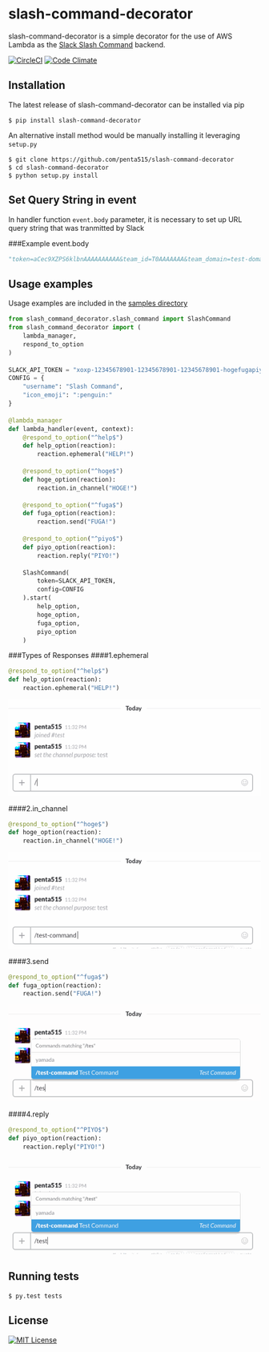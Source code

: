 # slash-command-decorator
slash-command-decorator is a simple decorator for the use of AWS Lambda as the [Slack Slash Command](https://api.slack.com/slash-commands) backend.

[![CircleCI](https://circleci.com/gh/penta515/slash-command-decorator.svg?style=svg)](https://circleci.com/gh/penta515/slash-command-decorator) [![Code Climate](https://codeclimate.com/github/penta515/slash-command-decorator/badges/gpa.svg)](https://codeclimate.com/github/penta515/slash-command-decorator)

## Installation
The latest release of slash-command-decorator can be installed via pip

```
$ pip install slash-command-decorator
```

An alternative install method would be manually installing it leveraging `setup.py`

```
$ git clone https://github.com/penta515/slash-command-decorator
$ cd slash-command-decorator
$ python setup.py install
```

## Set Query String in event

In handler function `event.body` parameter, it is necessary to set up URL query string that was tranmitted by Slack 


###Example event.body

```python
"token=aCec9XZPS6klbnAAAAAAAAAA&team_id=T0AAAAAAA&team_domain=test-domain&channel_id=C0AAAAAAA&channel_name=general&user_id=U0AAAAAAA&user_name=hoge&command=%2Fcommand&text=hoge&response_url=https%3A%2F%2Fhooks.slack.com%2Fcommands%2FT0JQU92NA%2F1234567890%2Faaaaaaaaaaaaaaaaaaa"
```

## Usage examples
Usage examples are included in the [samples directory](https://google.co.jp)

```python
from slash_command_decorator.slash_command import SlashCommand
from slash_command_decorator import (
    lambda_manager,
    respond_to_option
)

SLACK_API_TOKEN = "xoxp-12345678901-12345678901-12345678901-hogefugapiyo"
CONFIG = {
    "username": "Slash Command",
    "icon_emoji": ":penguin:"
}

@lambda_manager
def lambda_handler(event, context):
    @respond_to_option("^help$")
    def help_option(reaction):
        reaction.ephemeral("HELP!")

    @respond_to_option("^hoge$")
    def hoge_option(reaction):
        reaction.in_channel("HOGE!")

    @respond_to_option("^fuga$")
    def fuga_option(reaction):
        reaction.send("FUGA!")

    @respond_to_option("^piyo$")
    def piyo_option(reaction):
        reaction.reply("PIYO!")

    SlashCommand(
        token=SLACK_API_TOKEN,
        config=CONFIG
    ).start(
        help_option,
        hoge_option,
        fuga_option,
        piyo_option
    )
```

###Types of Responses
####1.ephemeral 
 
```python
@respond_to_option("^help$")
def help_option(reaction):
    reaction.ephemeral("HELP!")
```

![ephemeral](https://github.com/penta515/slash-command-decorator/blob/develop/images/help.gif)

####2.in_channel

```python
@respond_to_option("^hoge$")
def hoge_option(reaction):
    reaction.in_channel("HOGE!")
```

![in_channel](https://github.com/penta515/slash-command-decorator/blob/develop/images/hoge.gif)

####3.send

```python
@respond_to_option("^fuga$")
def fuga_option(reaction):
    reaction.send("FUGA!")
```

![in_channel](https://github.com/penta515/slash-command-decorator/blob/develop/images/fuga.gif)

####4.reply

```python
@respond_to_option("^PIYO$")
def piyo_option(reaction):
    reaction.reply("PIYO!")
```

![in_channel](https://github.com/penta515/slash-command-decorator/blob/develop/images/piyo.gif)

## Running tests

```
$ py.test tests
```

## License

[![MIT License](http://img.shields.io/badge/license-MIT-blue.svg?style=flat)](LICENSE) 

